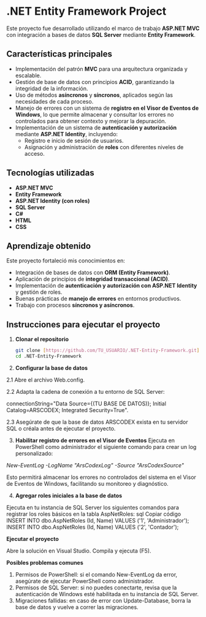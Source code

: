 # .NET Entity Framework Project

Este proyecto fue desarrollado utilizando el marco de trabajo **ASP.NET MVC** con integración a bases de datos **SQL Server** mediante **Entity Framework**.  

## Características principales
- Implementación del patrón **MVC** para una arquitectura organizada y escalable.  
- Gestión de base de datos con principios **ACID**, garantizando la integridad de la información.  
- Uso de métodos **asíncronos** y **síncronos**, aplicados según las necesidades de cada proceso.  
- Manejo de errores con un sistema de **registro en el Visor de Eventos de Windows**, lo que permite almacenar y consultar los errores no controlados para obtener contexto y mejorar la depuración.  
- Implementación de un sistema de **autenticación y autorización** mediante **ASP.NET Identity**, incluyendo:
  - Registro e inicio de sesión de usuarios.  
  - Asignación y administración de **roles** con diferentes niveles de acceso.  

## Tecnologías utilizadas
- **ASP.NET MVC**  
- **Entity Framework**  
- **ASP.NET Identity (con roles)**  
- **SQL Server**  
- **C#**  
- **HTML**  
- **CSS**  


## Aprendizaje obtenido
Este proyecto fortaleció mis conocimientos en:
- Integración de bases de datos con **ORM (Entity Framework)**.  
- Aplicación de principios de **integridad transaccional (ACID)**.  
- Implementación de **autenticación y autorización con ASP.NET Identity** y gestión de roles.  
- Buenas prácticas de **manejo de errores** en entornos productivos.  
- Trabajo con procesos **síncronos y asíncronos**.  

## Instrucciones para ejecutar el proyecto

1. **Clonar el repositorio**  
   ```bash
   git clone [https://github.com/TU_USUARIO/.NET-Entity-Framework.git](https://github.com/Vargas0421/.NET-Entity-Framework)
   cd .NET-Entity-Framework
2. **Configurar la base de datos**

2.1 Abre el archivo Web.config.

2.2 Adapta la cadena de conexión a tu entorno de SQL Server:

connectionString="Data Source={(TU BASE DE DATOS)}; Initial Catalog=ARSCODEX; Integrated Security=True".
         
2.3 Asegúrate de que la base de datos ARSCODEX exista en tu servidor SQL o créala antes de ejecutar el proyecto.

3. **Habilitar registro de errores en el Visor de Eventos**
Ejecuta en PowerShell como administrador el siguiente comando para crear un log personalizado:


*New-EventLog -LogName "ArsCodexLog" -Source "ArsCodexSource"*

Esto permitirá almacenar los errores no controlados del sistema en el Visor de Eventos de Windows, facilitando su monitoreo y diagnóstico.

4. **Agregar roles iniciales a la base de datos**
   
Ejecuta en tu instancia de SQL Server los siguientes comandos para registrar los roles básicos en la tabla AspNetRoles:
sql
Copiar código
INSERT INTO dbo.AspNetRoles (Id, Name) VALUES ('1', 'Administrador');
INSERT INTO dbo.AspNetRoles (Id, Name) VALUES ('2', 'Contador');

**Ejecutar el proyecto**

Abre la solución en Visual Studio.
Compila y ejecuta (F5).

**Posibles problemas comunes**

1. Permisos de PowerShell: si el comando New-EventLog da error, asegúrate de ejecutar PowerShell como administrador.
2. Permisos de SQL Server: si no puedes conectarte, revisa que la autenticación de Windows esté habilitada en tu instancia de SQL Server.
3. Migraciones fallidas: en caso de error con Update-Database, borra la base de datos y vuelve a correr las migraciones.
